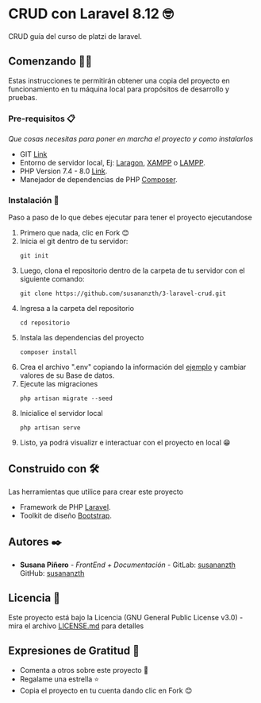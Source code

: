 # CRUD con Laravel 8.12 🤓

CRUD guía del curso de platzi de laravel.

## Comenzando 💪🚀

Estas instrucciones te permitirán obtener una copia del proyecto en funcionamiento en tu máquina local para propósitos de desarrollo y pruebas.

### Pre-requisitos 📋

_Que cosas necesitas para poner en marcha el proyecto y como instalarlos_

* GIT [Link](https://git-scm.com/downloads)
* Entorno de servidor local, Ej: [Laragon](https://laragon.org/download/), [XAMPP](https://www.apachefriends.org/es/index.html) o [LAMPP](https://bitnami.com/stack/lamp/installer).
* PHP Version 7.4 - 8.0 [Link](https://www.php.net/downloads.php).
* Manejador de dependencias de PHP [Composer](https://getcomposer.org/download/).

### Instalación 🔧

Paso a paso de lo que debes ejecutar para tener el proyecto ejecutandose

 1. Primero que nada, clic en Fork 😊
 2. Inicia el git dentro de tu servidor:
    ```
    git init
    ```
 3. Luego, clona el repositorio dentro de la carpeta de tu servidor con el siguiente comando:
    ```
    git clone https://github.com/susananzth/3-laravel-crud.git
    ```
 4. Ingresa a la carpeta del repositorio
    ```
    cd repositorio
    ```
 5. Instala las dependencias del proyecto
    ```
    composer install
    ```
 5. Crea el archivo ".env" copiando la información del [ejemplo](https://github.com/susananzth/3-laravel-crud/blob/main/.env.example) y cambiar valores de su Base de datos.
 6. Ejecute las migraciones
    ```
    php artisan migrate --seed
    ```
 7. Inicialice el servidor local
    ```
    php artisan serve
    ```
 8. Listo, ya podrá visualizr e interactuar con el proyecto en local  😁

## Construido con 🛠️

Las herramientas que utilice para crear este proyecto

* Framework de PHP [Laravel](https://laravel.com/docs/8.x).
* Toolkit de diseño [Bootstrap](https://getbootstrap.com/docs/5.0/getting-started/introduction/).

## Autores ✒️

* **Susana Piñero** - *FrontEnd + Documentación* - GitLab: [susananzth](https://gitlab.com/susananzth) GitHub: [susananzth](https://github.com/susananzth)

## Licencia 📄

Este proyecto está bajo la Licencia (GNU General Public License v3.0) - mira el archivo [LICENSE.md](https://github.com/susananzth/3-laravel-crud/blob/main/LICENSE) para detalles

## Expresiones de Gratitud 🎁

* Comenta a otros sobre este proyecto 📢
* Regalame una estrella ⭐
* Copia el proyecto en tu cuenta dando clic en Fork 😊